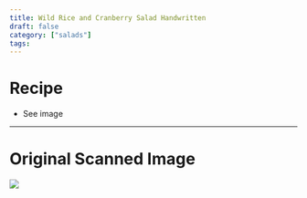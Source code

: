 ```yaml
---
title: Wild Rice and Cranberry Salad Handwritten
draft: false
category: ["salads"]
tags:
---
```


# Recipe

- See image

-----

# Original Scanned Image

![](/img/salads/wild-rice-and-cranberry-salad-handwritten.png)